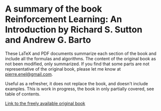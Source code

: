 # A summary of the book Reinforcement Learning: An Introduction by Richard S. Sutton and Andrew G. Barto

These LaTeX and PDF documents summarize each section of the book and include all the formulas and algorithms. The content of the original book as not been modified, only summarized. If you find that some parts are not representative of the original book, please let me know at [pierre.enel@gmail.com](mailto:pierre.enel@gmail.com).

Useful as a refresher, it does not replace the book, and doesn't include examples. This is work in progress, the book in only partially covered, see table of contents.

[Link to the freely available original book](https://web.stanford.edu/class/psych209/Readings/SuttonBartoIPRLBook2ndEd.pdf)
